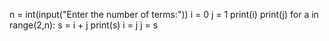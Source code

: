 n = int(input("Enter the number of terms:"))
i = 0
j = 1
print(i)
print(j)
for a in range(2,n):
    s = i + j
    print(s)
    i = j
    j = s

